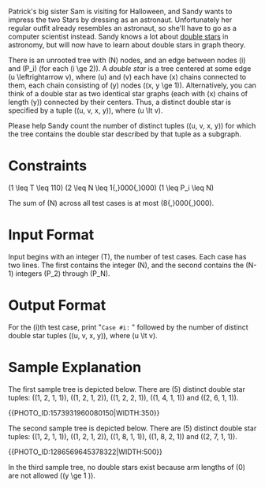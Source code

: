 Patrick's big sister Sam is visiting for Halloween, and Sandy wants to impress the two Stars by dressing as an astronaut. Unfortunately her regular outfit already resembles an astronaut, so she'll have to go as a computer scientist instead. Sandy knows a lot about [double stars](https://en.wikipedia.org/wiki/Double_star) in astronomy, but will now have to learn about double stars in graph theory.

There is an unrooted tree with \(N\) nodes, and an edge between nodes \(i\) and \(P_i\) (for each \(i \ge 2\)). A *double star* is a tree centered at some edge \(u \leftrightarrow v\), where \(u\) and \(v\) each have \(x\) chains connected to them, each chain consisting of \(y\) nodes (\(x, y \ge 1\)). Alternatively, you can think of a double star as two identical star graphs (each with \(x\) chains of length \(y\)) connected by their centers. Thus, a distinct double star is specified by a tuple \((u, v, x, y)\), where \(u \lt v\). 

Please help Sandy count the number of distinct tuples \((u, v, x, y)\) for which the tree contains the double star described by that tuple as a subgraph.

# Constraints

\(1 \leq T \leq 110\)
\(2 \leq N \leq 1{,}000{,}000\)
\(1 \leq P_i \leq N\)

The sum of \(N\) across all test cases is at most \(8{,}000{,}000\).

# Input Format

Input begins with an integer \(T\), the number of test cases. Each case has two lines. The first contains the integer \(N\), and the second contains the \(N-1\) integers \(P_2\) through \(P_N\).

# Output Format

For the \(i\)th test case, print "`Case #i:` " followed by the number of distinct double star tuples \((u, v, x, y)\), where \(u \lt v\).

# Sample Explanation
The first sample tree is depicted below. There are \(5\) distinct double star tuples: \((1, 2, 1, 1)\), \((1, 2, 1, 2)\), \((1, 2, 2, 1)\), \((1, 4, 1, 1)\) and \((2, 6, 1, 1)\).

{{PHOTO_ID:1573931960080150|WIDTH:350}}

The second sample tree is depicted below. There are \(5\) distinct double star tuples: \((1, 2, 1, 1)\), \((1, 2, 1, 2)\), \((1, 8, 1, 1)\), \((1, 8, 2, 1)\) and \((2, 7, 1, 1)\).

{{PHOTO_ID:1286569645378322|WIDTH:500}}

In the third sample tree, no double stars exist because arm lengths of \(0\) are not allowed \((y \ge 1 )\).
